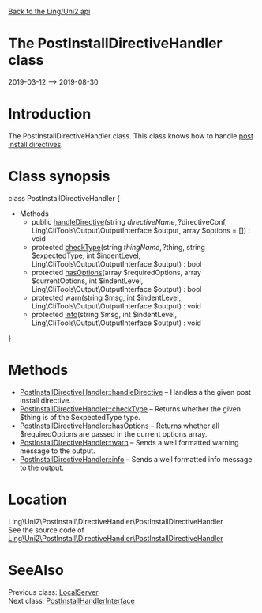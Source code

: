 [Back to the Ling/Uni2 api](https://github.com/lingtalfi/Uni2/blob/master/doc/api/Ling/Uni2.md)



The PostInstallDirectiveHandler class
================
2019-03-12 --> 2019-08-30






Introduction
============

The PostInstallDirectiveHandler class.
This class knows how to handle [post install directives](https://github.com/lingtalfi/Uni2/blob/master/README.md#dependenciesbyml).



Class synopsis
==============


class <span class="pl-k">PostInstallDirectiveHandler</span>  {

- Methods
    - public [handleDirective](https://github.com/lingtalfi/Uni2/blob/master/doc/api/Ling/Uni2/PostInstall/DirectiveHandler/PostInstallDirectiveHandler/handleDirective.md)(string $directiveName, ?$directiveConf, Ling\CliTools\Output\OutputInterface $output, array $options = []) : void
    - protected [checkType](https://github.com/lingtalfi/Uni2/blob/master/doc/api/Ling/Uni2/PostInstall/DirectiveHandler/PostInstallDirectiveHandler/checkType.md)(string $thingName, ?$thing, string $expectedType, int $indentLevel, Ling\CliTools\Output\OutputInterface $output) : bool
    - protected [hasOptions](https://github.com/lingtalfi/Uni2/blob/master/doc/api/Ling/Uni2/PostInstall/DirectiveHandler/PostInstallDirectiveHandler/hasOptions.md)(array $requiredOptions, array $currentOptions, int $indentLevel, Ling\CliTools\Output\OutputInterface $output) : bool
    - protected [warn](https://github.com/lingtalfi/Uni2/blob/master/doc/api/Ling/Uni2/PostInstall/DirectiveHandler/PostInstallDirectiveHandler/warn.md)(string $msg, int $indentLevel, Ling\CliTools\Output\OutputInterface $output) : void
    - protected [info](https://github.com/lingtalfi/Uni2/blob/master/doc/api/Ling/Uni2/PostInstall/DirectiveHandler/PostInstallDirectiveHandler/info.md)(string $msg, int $indentLevel, Ling\CliTools\Output\OutputInterface $output) : void

}






Methods
==============

- [PostInstallDirectiveHandler::handleDirective](https://github.com/lingtalfi/Uni2/blob/master/doc/api/Ling/Uni2/PostInstall/DirectiveHandler/PostInstallDirectiveHandler/handleDirective.md) &ndash; Handles a the given post install directive.
- [PostInstallDirectiveHandler::checkType](https://github.com/lingtalfi/Uni2/blob/master/doc/api/Ling/Uni2/PostInstall/DirectiveHandler/PostInstallDirectiveHandler/checkType.md) &ndash; Returns whether the given $thing is of the $expectedType type.
- [PostInstallDirectiveHandler::hasOptions](https://github.com/lingtalfi/Uni2/blob/master/doc/api/Ling/Uni2/PostInstall/DirectiveHandler/PostInstallDirectiveHandler/hasOptions.md) &ndash; Returns whether all $requiredOptions are passed in the current options array.
- [PostInstallDirectiveHandler::warn](https://github.com/lingtalfi/Uni2/blob/master/doc/api/Ling/Uni2/PostInstall/DirectiveHandler/PostInstallDirectiveHandler/warn.md) &ndash; Sends a well formatted warning message to the output.
- [PostInstallDirectiveHandler::info](https://github.com/lingtalfi/Uni2/blob/master/doc/api/Ling/Uni2/PostInstall/DirectiveHandler/PostInstallDirectiveHandler/info.md) &ndash; Sends a well formatted info message to the output.





Location
=============
Ling\Uni2\PostInstall\DirectiveHandler\PostInstallDirectiveHandler<br>
See the source code of [Ling\Uni2\PostInstall\DirectiveHandler\PostInstallDirectiveHandler](https://github.com/lingtalfi/Uni2/blob/master/PostInstall/DirectiveHandler/PostInstallDirectiveHandler.php)



SeeAlso
==============
Previous class: [LocalServer](https://github.com/lingtalfi/Uni2/blob/master/doc/api/Ling/Uni2/LocalServer/LocalServer.md)<br>Next class: [PostInstallHandlerInterface](https://github.com/lingtalfi/Uni2/blob/master/doc/api/Ling/Uni2/PostInstall/Handler/PostInstallHandlerInterface.md)<br>
